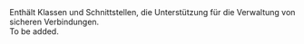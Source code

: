 <Namespace Name="Microsoft.Azure.Devices.Common.Security">
  <Docs>
    <summary>Enthält Klassen und Schnittstellen, die Unterstützung für die Verwaltung von sicheren Verbindungen.</summary> 
    <remarks>To be added.</remarks>
  </Docs>
</Namespace>
